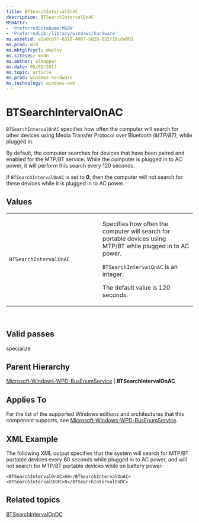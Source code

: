 ```yaml
---
title: BTSearchIntervalOnAC
description: BTSearchIntervalOnAC
MSHAttr:
- 'PreferredSiteName:MSDN'
- 'PreferredLib:/library/windows/hardware'
ms.assetid: e1adcb7f-6310-4067-b828-652f19cda601
ms.prod: W10
ms.mktglfcycl: deploy
ms.sitesec: msdn
ms.author: alhopper
ms.date: 05/02/2017
ms.topic: article
ms.prod: windows-hardware
ms.technology: windows-oem
---
```


# BTSearchIntervalOnAC


`BTSearchIntervalOnAC` specifies how often the computer will search for other devices using Media Transfer Protocol over Bluetooth *(MTP/BT)*, while plugged in.

By default, the computer searches for devices that have been paired and enabled for the MTP/BT service. While the computer is plugged in to AC power, it will perform this search every 120 seconds.

If `BTSearchIntervalOnAC` is set to **0**, then the computer will not search for these devices while it is plugged in to AC power.

## Values


<table>
<colgroup>
<col width="50%" />
<col width="50%" />
</colgroup>
<tbody>
<tr class="odd">
<td><p><code>BTSearchIntervalOnAC</code></p></td>
<td><p>Specifies how often the computer will search for portable devices using MTP/BT while plugged in to AC power.</p>
<p><code>BTSearchIntervalOnAC</code> is an integer.</p>
<p>The default value is 120 seconds.</p></td>
</tr>
</tbody>
</table>

 

## Valid passes


specialize

## Parent Hierarchy


[Microsoft-Windows-WPD-BusEnumService](microsoft-windows-wpd-busenumservice.md) | **BTSearchIntervalOnAC**

## Applies To


For the list of the supported Windows editions and architectures that this component supports, see [Microsoft-Windows-WPD-BusEnumService](microsoft-windows-wpd-busenumservice.md).

## XML Example


The following XML output specifies that the system will search for MTP/BT portable devices every 60 seconds while plugged in to AC power, and will not search for MTP/BT portable devices while on battery power:

``` syntax
<BTSearchIntervalOnAC>60</BTSearchIntervalOnAC>
<BTSearchIntervalOnDC>0</BTSearchIntervalOnDC>
```

## Related topics


[BTSearchIntervalOnDC](microsoft-windows-wpd-busenumservice-btsearchintervalondc.md)

 

 







